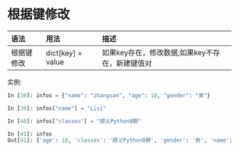 # 根据键修改

| 语法    | 用法     | 描述|
| :------------- | :------------- |:------------- |
|根据键修改|dict[key] = value| 如果key存在，修改数据;如果key不存在，新建键值对|

实例:
```python
In [38]: infos = {"name": "zhangsan", "age": 18, "gender": "男"}

In [39]: infos["name"] = "Lisi"

In [40]: infos["classes"] = "顺义Python8期"

In [41]: infos
Out[41]: {'age': 18, 'classes': '顺义Python8期', 'gender': '男', 'name': 'Lisi'}
```

